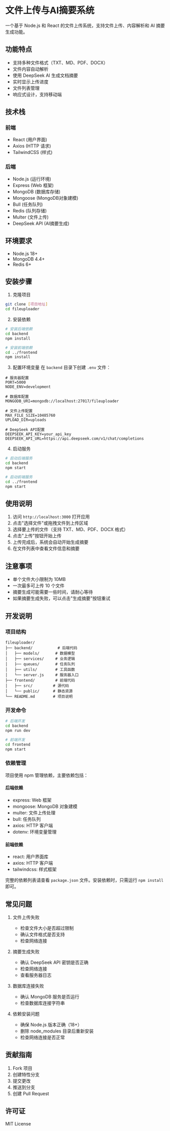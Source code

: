 # 文件上传与AI摘要系统

一个基于 Node.js 和 React 的文件上传系统，支持文件上传、内容解析和 AI 摘要生成功能。

## 功能特点

- 支持多种文件格式（TXT、MD、PDF、DOCX）
- 文件内容自动解析
- 使用 DeepSeek AI 生成文档摘要
- 实时显示上传进度
- 文件列表管理
- 响应式设计，支持移动端

## 技术栈

### 前端
- React (用户界面)
- Axios (HTTP 请求)
- TailwindCSS (样式)

### 后端
- Node.js (运行环境)
- Express (Web 框架)
- MongoDB (数据库存储)
- Mongoose (MongoDB对象建模)
- Bull (任务队列)
- Redis (队列存储)
- Multer (文件上传)
- DeepSeek API (AI摘要生成)

## 环境要求

- Node.js 18+
- MongoDB 4.4+
- Redis 6+

## 安装步骤

1. 克隆项目
```bash
git clone [项目地址]
cd fileuploader
```

2. 安装依赖
```bash
# 安装后端依赖
cd backend
npm install

# 安装前端依赖
cd ../frontend
npm install
```

3. 配置环境变量
在 `backend` 目录下创建 `.env` 文件：
```
# 服务器配置
PORT=5000
NODE_ENV=development

# 数据库配置
MONGODB_URI=mongodb://localhost:27017/fileuploader

# 文件上传配置
MAX_FILE_SIZE=10485760
UPLOAD_DIR=uploads

# DeepSeek API配置
DEEPSEEK_API_KEY=your_api_key
DEEPSEEK_API_URL=https://api.deepseek.com/v1/chat/completions
```

4. 启动服务
```bash
# 启动后端服务
cd backend
npm start

# 启动前端服务
cd ../frontend
npm start
```

## 使用说明

1. 访问 `http://localhost:3000` 打开应用
2. 点击"选择文件"或拖拽文件到上传区域
3. 选择要上传的文件（支持 TXT、MD、PDF、DOCX 格式）
4. 点击"上传"按钮开始上传
5. 上传完成后，系统会自动开始生成摘要
6. 在文件列表中查看文件信息和摘要

## 注意事项

- 单个文件大小限制为 10MB
- 一次最多可上传 10 个文件
- 摘要生成可能需要一些时间，请耐心等待
- 如果摘要生成失败，可以点击"生成摘要"按钮重试

## 开发说明

### 项目结构
```
fileuploader/
├── backend/           # 后端代码
│   ├── models/       # 数据模型
│   ├── services/     # 业务逻辑
│   ├── queues/       # 任务队列
│   ├── utils/        # 工具函数
│   └── server.js     # 服务器入口
├── frontend/         # 前端代码
│   ├── src/         # 源代码
│   └── public/      # 静态资源
└── README.md        # 项目说明
```

### 开发命令
```bash
# 后端开发
cd backend
npm run dev

# 前端开发
cd frontend
npm start
```

### 依赖管理
项目使用 npm 管理依赖，主要依赖包括：

#### 后端依赖
- express: Web 框架
- mongoose: MongoDB 对象建模
- multer: 文件上传处理
- bull: 任务队列
- axios: HTTP 客户端
- dotenv: 环境变量管理

#### 前端依赖
- react: 用户界面库
- axios: HTTP 客户端
- tailwindcss: 样式框架

完整的依赖列表请查看 `package.json` 文件。安装依赖时，只需运行 `npm install` 即可。

## 常见问题

1. 文件上传失败
   - 检查文件大小是否超过限制
   - 确认文件格式是否支持
   - 检查网络连接

2. 摘要生成失败
   - 确认 DeepSeek API 密钥是否正确
   - 检查网络连接
   - 查看服务器日志

3. 数据库连接失败
   - 确认 MongoDB 服务是否运行
   - 检查数据库连接字符串

4. 依赖安装问题
   - 确保 Node.js 版本正确（18+）
   - 删除 node_modules 目录后重新安装
   - 检查网络连接是否正常

## 贡献指南

1. Fork 项目
2. 创建特性分支
3. 提交更改
4. 推送到分支
5. 创建 Pull Request

## 许可证

MIT License